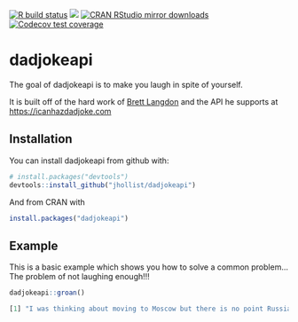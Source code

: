 [![R build
status](https://github.com/jhollist/dadjokeapi/workflows/R-CMD-check/badge.svg)](https://github.com/jhollist/dadjokeapi/actions)
[![](https://www.r-pkg.org/badges/version/dadjokeapi)](https://www.r-pkg.org/pkg/dadjokeapi)
[![CRAN RStudio mirror
downloads](https://cranlogs.r-pkg.org/badges/dadjokeapi)](https://www.r-pkg.org/pkg/dadjokeapi)
[![Codecov test
coverage](https://codecov.io/gh/jhollist/dadjokeapi/branch/master/graph/badge.svg)](https://codecov.io/gh/jhollist/dadjokeapi?branch=master)


# dadjokeapi

The goal of dadjokeapi is to make you laugh in spite of yourself.

It is built off of the hard work of [Brett Langdon](https://brett.is/) and the API he supports at <https://icanhazdadjoke.com>

## Installation

You can install dadjokeapi from github with:

``` r
# install.packages("devtools")
devtools::install_github("jhollist/dadjokeapi")
```

And from CRAN with

``` r
install.packages("dadjokeapi")
```

## Example

This is a basic example which shows you how to solve a common problem...  The problem of not laughing enough!!!

``` r
dadjokeapi::groan()

[1] "I was thinking about moving to Moscow but there is no point Russian into things."
```

